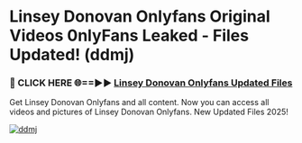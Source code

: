 # Linsey Donovan Onlyfans Original Videos 0nlyFans Leaked - Files Updated! (ddmj)

<h3>🔴 CLICK HERE 🌐==►► <a href="https://tinyurl.com/ehrbuxhb" rel="nofollow">Linsey Donovan Onlyfans Updated Files</a></h3>

Get Linsey Donovan Onlyfans and all content. Now you can access all videos and pictures of Linsey Donovan Onlyfans. New Updated Files 2025!

[![ddmj](https://i.imgur.com/lVYEuWS.gif)](https://tinyurl.com/ehrbuxhb)
